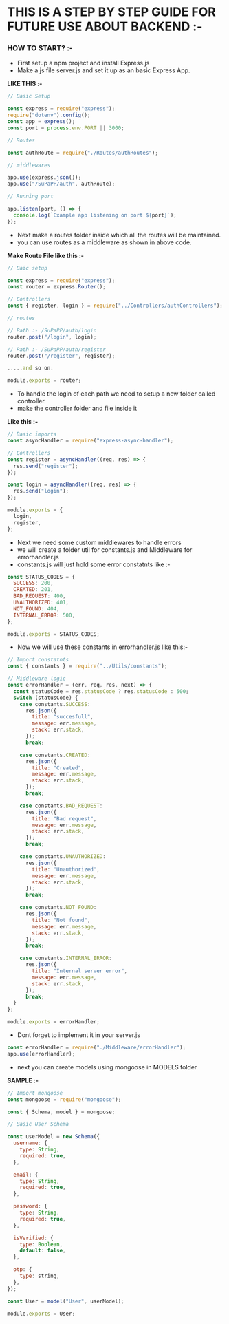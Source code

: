 # THIS IS A STEP BY STEP GUIDE FOR FUTURE USE ABOUT BACKEND :-

### HOW TO START? :-

- First setup a npm project and install Express.js
- Make a js file server.js and set it up as an basic Express App.

**LIKE THIS :-**

```js
// Basic Setup

const express = require("express");
require("dotenv").config();
const app = express();
const port = process.env.PORT || 3000;

// Routes

const authRoute = require("./Routes/authRoutes");

// middlewares

app.use(express.json());
app.use("/SuPaPP/auth", authRoute);

// Running port

app.listen(port, () => {
  console.log(`Example app listening on port ${port}`);
});
```

- Next make a routes folder inside which all the routes will be maintained.
- you can use routes as a middleware as shown in above code.

**Make Route File like this :-**

```js
// Baic setup

const express = require("express");
const router = express.Router();

// Controllers
const { register, login } = require("../Controllers/authControllers");

// routes

// Path :- /SuPaPP/auth/login
router.post("/login", login);

// Path :- /SuPaPP/auth/register
router.post("/register", register);

.....and so on.

module.exports = router;
```

- To handle the login of each path we need to setup a new folder called controller.
- make the controller folder and file inside it

**Like this :-**

```js
// Basic imports
const asyncHandler = require("express-async-handler");

// Controllers
const register = asyncHandler((req, res) => {
  res.send("register");
});

const login = asyncHandler((req, res) => {
  res.send("login");
});

module.exports = {
  login,
  register,
};
```

- Next we need some custom middlewares to handle errors
- we will create a folder util for constants.js and Middleware for errorhandler.js
- constants.js will just hold some error constatnts like :-

```js
const STATUS_CODES = {
  SUCCESS: 200,
  CREATED: 201,
  BAD_REQUEST: 400,
  UNAUTHORIZED: 401,
  NOT_FOUND: 404,
  INTERNAL_ERROR: 500,
};

module.exports = STATUS_CODES;
```

- Now we will use these constants in errorhandler.js like this:-

```js
// Import constatnts
const { constants } = require("../Utils/constants");

// Middleware logic
const errorHandler = (err, req, res, next) => {
  const statusCode = res.statusCode ? res.statusCode : 500;
  switch (statusCode) {
    case constants.SUCCESS:
      res.json({
        title: "succesfull",
        message: err.message,
        stack: err.stack,
      });
      break;

    case constants.CREATED:
      res.json({
        title: "Created",
        message: err.message,
        stack: err.stack,
      });
      break;

    case constants.BAD_REQUEST:
      res.json({
        title: "Bad request",
        message: err.message,
        stack: err.stack,
      });
      break;

    case constants.UNAUTHORIZED:
      res.json({
        title: "Unauthorized",
        message: err.message,
        stack: err.stack,
      });
      break;

    case constants.NOT_FOUND:
      res.json({
        title: "Not found",
        message: err.message,
        stack: err.stack,
      });
      break;

    case constants.INTERNAL_ERROR:
      res.json({
        title: "Internal server error",
        message: err.message,
        stack: err.stack,
      });
      break;
  }
};

module.exports = errorHandler;
```

- Dont forget to implement it in your server.js

```js
const errorHandler = require("./Middleware/errorHandler");
app.use(errorHandler);
```

- next you can create models using mongoose in MODELS folder

**SAMPLE :-**

```js
// Import mongoose
const mongoose = require("mongoose");

const { Schema, model } = mongoose;

// Basic User Schema

const userModel = new Schema({
  username: {
    type: String,
    required: true,
  },

  email: {
    type: String,
    required: true,
  },

  password: {
    type: String,
    required: true,
  },

  isVerified: {
    type: Boolean,
    default: false,
  },

  otp: {
    type: string,
  },
});

const User = model("User", userModel);

module.exports = User;
```

